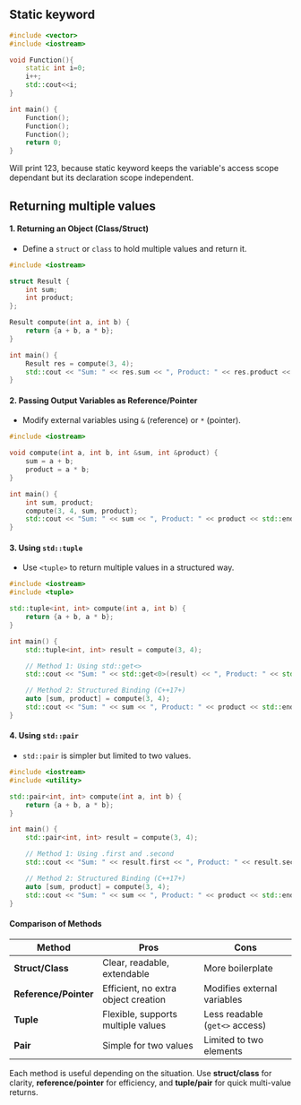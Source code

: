 
## Static keyword
```cpp
#include <vector>
#include <iostream>

void Function(){
    static int i=0;
    i++;
    std::cout<<i;
}

int main() {
    Function();
    Function();
    Function();
    return 0;
}

```
Will print 123, because static keyword keeps the variable's access scope dependant but its declaration scope independent.

## Returning multiple values

#### 1. **Returning an Object (Class/Struct)**

- Define a `struct` or `class` to hold multiple values and return it.

```cpp
#include <iostream>

struct Result {
    int sum;
    int product;
};

Result compute(int a, int b) {
    return {a + b, a * b};
}

int main() {
    Result res = compute(3, 4);
    std::cout << "Sum: " << res.sum << ", Product: " << res.product << std::endl;
}
```

#### 2. **Passing Output Variables as Reference/Pointer**

- Modify external variables using `&` (reference) or `*` (pointer).

```cpp
#include <iostream>

void compute(int a, int b, int &sum, int &product) {
    sum = a + b;
    product = a * b;
}

int main() {
    int sum, product;
    compute(3, 4, sum, product);
    std::cout << "Sum: " << sum << ", Product: " << product << std::endl;
}
```

#### 3. **Using `std::tuple`**

- Use `<tuple>` to return multiple values in a structured way.

```cpp
#include <iostream>
#include <tuple>

std::tuple<int, int> compute(int a, int b) {
    return {a + b, a * b};
}

int main() {
    std::tuple<int, int> result = compute(3, 4);

    // Method 1: Using std::get<>
    std::cout << "Sum: " << std::get<0>(result) << ", Product: " << std::get<1>(result) << std::endl;

    // Method 2: Structured Binding (C++17+)
    auto [sum, product] = compute(3, 4);
    std::cout << "Sum: " << sum << ", Product: " << product << std::endl;
}
```

#### 4. **Using `std::pair`**

- `std::pair` is simpler but limited to two values.

```cpp
#include <iostream>
#include <utility>

std::pair<int, int> compute(int a, int b) {
    return {a + b, a * b};
}

int main() {
    std::pair<int, int> result = compute(3, 4);

    // Method 1: Using .first and .second
    std::cout << "Sum: " << result.first << ", Product: " << result.second << std::endl;

    // Method 2: Structured Binding (C++17+)
    auto [sum, product] = compute(3, 4);
    std::cout << "Sum: " << sum << ", Product: " << product << std::endl;
}
```

#### **Comparison of Methods**

| Method                | Pros                                | Cons                           |
| --------------------- | ----------------------------------- | ------------------------------ |
| **Struct/Class**      | Clear, readable, extendable         | More boilerplate               |
| **Reference/Pointer** | Efficient, no extra object creation | Modifies external variables    |
| **Tuple**             | Flexible, supports multiple values  | Less readable (`get<>` access) |
| **Pair**              | Simple for two values               | Limited to two elements        |

Each method is useful depending on the situation. Use **struct/class** for clarity, **reference/pointer** for efficiency, and **tuple/pair** for quick multi-value returns.